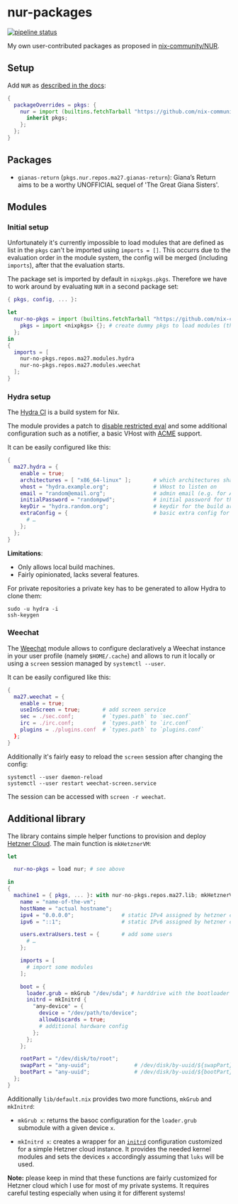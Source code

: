 # nur-packages

[![pipeline status](https://gitlab.com/Ma27/nur-packages/badges/master/pipeline.svg)](https://gitlab.com/Ma27/nur-packages/commits/master)

My own user-contributed packages as proposed in [nix-community/NUR](https://github.com/nix-community/nur).

## Setup

Add `NUR` as [described in the docs](https://github.com/nix-community/nur#how-to-use):

``` nix
{
  packageOverrides = pkgs: {
    nur = import (builtins.fetchTarball "https://github.com/nix-community/NUR/archive/master.tar.gz") {
      inherit pkgs;
    };
  };
}
```

## Packages

* `gianas-return` (`pkgs.nur.repos.ma27.gianas-return`): Giana’s Return aims to be a worthy
  UNOFFICIAL sequel of 'The Great Giana Sisters'.

## Modules

### Initial setup

Unfortunately it's currently impossible to load modules that are defined as list in the `pkgs`
can't be imported using `imports = []`. This occurrs due to the evaluation order in the module system,
the config will be merged (including `imports`), after that the evaluation starts.

The package set is imported by default in `nixpkgs.pkgs`. Therefore we have to work around by evaluating `NUR`
in a second package set:

``` nix
{ pkgs, config, ... }:

let
  nur-no-pkgs = import (builtins.fetchTarball "https://github.com/nix-community/NUR/archive/master.tar.gz") {
    pkgs = import <nixpkgs> {}; # create dummy pkgs to load modules (that require `pkgs.lib` for evaluation)
  };
in
{
  imports = [
    nur-no-pkgs.repos.ma27.modules.hydra
    nur-no-pkgs.repos.ma27.modules.weechat
  ];
}
```

### Hydra setup

The [Hydra CI](https://nixos.org/hydra/) is a build system for Nix.

The module provides a patch to [disable restricted eval](https://github.com/NixOS/hydra/issues/531) and some additional configuration
such as a notifier, a basic VHost with [ACME](https://letsencrypt.org/docs/client-options/) support.

It can be easily configured like this:

``` nix
{
  ma27.hydra = {
    enable = true;
    architectures = [ "x86_64-linux" ];       # which architectures shall be supported
    vhost = "hydra.example.org";              # VHost to listen on
    email = "random@email.org";               # admin email (e.g. for ACME cert)
    initialPassword = "randompwd";            # initial password for the admin account
    keyDir = "hydra.random.org";              # keydir for the build artifacts (also used for the binary cache name), lives in `/etc/nix/${keyDir}`
    extraConfig = {                           # basic extra config for `services.hydra` from nixpkgs
      # …
    };
  };
}
```

**Limitations**:

* Only allows local build machines.
* Fairly opinionated, lacks several features.

For private repositories a private key has to be generated to allow
Hydra to clone them:

```
sudo -u hydra -i
ssh-keygen
```

### Weechat

The [Weechat](https://weechat.org/) module allows to configure declaratively a Weechat instance in your user profile (namely `$HOME/.cache`)
and allows to run it locally or using a `screen` session managed by `systemctl --user`.

It can be easily configured like this:

``` nix
{
  ma27.weechat = {
    enable = true;
    useInScreen = true;       # add screen service
    sec = ./sec.conf;         # `types.path` to `sec.conf`
    irc = ./irc.conf;         # `types.path` to `irc.conf`
    plugins = ./plugins.conf  # `types.path` to `plugins.conf`
  };
}
```

Additionally it's fairly easy to reload the `screen` session after changing the config:

```
systemctl --user daemon-reload
systemctl --user restart weechat-screen.service
```

The session can be accessed with `screen -r weechat`.

## Additional library

The library contains simple helper functions to provision and deploy [Hetzner Cloud](https://www.hetzner.com/cloud).
The main function is `mkHetznerVM`:

``` nix
let

  nur-no-pkgs = load nur; # see above

in
{
  machine1 = { pkgs, ... }: with nur-no-pkgs.repos.ma27.lib; mkHetznerVM {
    name = "name-of-the-vm";
    hostName = "actual hostname";
    ipv4 = "0.0.0.0";               # static IPv4 assigned by hetzner cloud
    ipv6 = "::1";                   # static IPv6 assigned by hetzner cloud

    users.extraUsers.test = {       # add some users
      # …
    };

    imports = [
      # import some modules
    ];

    boot = {
      loader.grub = mkGrub "/dev/sda"; # harddrive with the bootloader
      initrd = mkInitrd {
        "any-device" = {
          device = "/dev/path/to/device";
          allowDiscards = true;
          # additional hardware config
        };
      };
    };

    rootPart = "/dev/disk/to/root";
    swapPart = "any-uuid";              # /dev/disk/by-uuid/${swapPart}
    bootPart = "any-uuid";              # /dev/disk/by-uuid/${bootPart}
  };
}
```

Additionally `lib/default.nix` provides two more functions, `mkGrub` and `mkInitrd`:

* `mkGrub x`: returns the basoc configuration for the `loader.grub` submodule
  with a given device `x`.

* `mkInitrd x`: creates a wrapper for an [`initrd`](https://wiki.debian.org/Initrd) configuration
  customized for a simple Hetzner cloud instance. It provides the needed kernel modules and
  sets the devices `x` accordingly assuming that `luks` will be used.

**Note:** please keep in mind that these functions are fairly customized for Hetzner cloud which
I use for most of my private systems. It requires careful testing especially when using it for
different systems!
